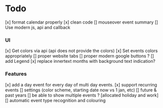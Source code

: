 # Todo
[x] format calendar properly
[x] clean code
[] mouseover event summary
[] Use modern js, api and callback 

### UI
[x] Get colors via api (api does not provide the colors)
[x] Set events colors appropriately
[] proper website tabs
[] proper modern google buttons ?
[] add Legend
[x] replace innertext months with background text indication?

### Features
[x] add a day event for every day of multi day events.
[x] support recurring events
[] settings (color scheme, starting date now vs 1 jan, etc)
[] future & past years
[] be able to show multiple events ? [allocated holiday and work]
[] automatic event type recognition and colouring

